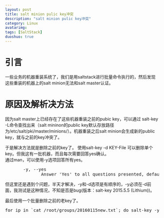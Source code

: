 ```yaml
---
layout: post
title: salt minion pulic key冲突
description: "salt minion pulic key冲突"
category: Linux
avatarimg:
tags: [SaltStack]
duoshuo: true
---
```


# 引言
一些业务的机器重装系统了，我们是用saltstack进行批量命令执行的，然后发现这些重装的机器上的salt minion无法和salt master认证。

# 原因及解析决方法
因为salt master上已经存在了这些机器重装之前的pubic key，可以通过 salt-key -L命令查找出来（salt mininon的public key默认存放路径为/etc/salt/pki/master/minions/）。机器重装之后salt minion会生成新的public key，就与之前的key冲突了。  

于是解决方法就是删除之前的key了。
使用salt-key -d KEY-File 可以删除单个key。但我这有一批机器，而且每次需要回答yes确认。  
通过man，可以使用-y选项回答所有yes。
<pre>
       -y, --yes
              Answer 'Yes' to all questions presented, defaults to False
</pre>

但这里还是遇到个问题，半天才解决，-y和-d选项是有顺序的，-y必须在-d前面，我测试是这种情况，不知是否是bug(版本：salt-key 2015.5.5 (Lithium))。

最后使用一个批量删除之前的老key了。
<pre>
for ip in `cat /root/groups/20160115new.txt`; do salt-key -y -d $ip ; done
</pre>



